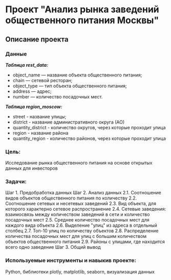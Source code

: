 # Проект "Анализ рынка заведений общественного питания Москвы"

## Описание проекта

### Данные
***Таблица rest_data:***
* object_name — название объекта общественного питания;
* chain — сетевой ресторан;
* object_type — тип объекта общественного питания;
* address — адрес;
* number — количество посадочных мест.

***Таблица region_moscow:***
* street - название улицы;
* district - название административного округа (АО)
* quantity_district - количество округов, через которые проходит улица
* region - название района
* quantity_region - количество районов, через которые проходит улица


### Цель:
Исследование рынка общественного питания на основе открытых данных для инвесторов 

### Задачи:
Шаг 1. Предобработка данных
Шаг 2. Анализ данных
2.1. Соотношение видов объектов общественного питания по количеству
2.2. Соотношение сетевых и несетевых заведений
2.3. Вид объекта, для которого характерно сетевое распространение
2.4. Сетевые заведения: взаимосвязь между количеством заведений в сети и количество посадочных мест
2.5. Среднее количество посадочных мест для каждого вида объекта
2.6. Выделение "улиц" из адреса в отдельный столбец
2.7. Топ-10 улиц по количеству объектов
2.8. Распределение количества посадочных мест для улиц с большим количеством объектов общественного питания
2.9. Районы с улицами, где находится всего одно заведение
Шаг 3. Общий вывод


### Используемые инструменты и навыкив проекте:
Python, библиотеки plotly, matplotlib, seaborn, визуализация данных
